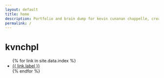 ```yaml
---
layout: default
title: home
description: Portfolio and brain dump for kevin cunanan chappelle, creator of multimedia projects and performances. Based in New York City.
permalink: /
---
```


<h1>kvnchpl</h1>

<ul class="link-list">
  {% for link in site.data.index %}
    <li>
      <a href="{{ link.href }}" 
         {% if link.href == page.url %}aria-current="page"{% endif %}
         {% if link.newTab == false %}target="_self"{% elsif link.href contains 'http' %}target="_blank" rel="noopener noreferrer"{% endif %}>
        {{ link.label }}
      </a>
    </li>
  {% endfor %}
</ul>